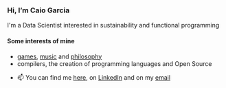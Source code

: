 ### Hi, I’m Caio Garcia

I'm a Data Scientist interested in sustainability and functional programming

#### Some interests of mine
  *  [games](https://www.reddit.com/r/Kenshi/), [music](https://open.spotify.com/playlist/4B5KfekfCphbvzorrXPJNP?si=31cd6f4ff9c845b2) and [philosophy](https://existentialcomics.com/comic/90)
  *  compilers, the creation of programming languages and Open Source

<!--<div align="center">
  <a href="https://github.com/caio-a-garcia">
  <img height="150en" src="https://github-readme-stats.vercel.app/api?username=caio-a-garcia&show_icons=true&theme=dracula&include_all_commits=true&count_private=true"/>
  <img height="150em" src="https://github-readme-stats.vercel.app/api/top-langs/?username=caio-a-garcia&layout=compact&langs_count=7&theme=dracula"/>
  </a>
</div>

<div align="center">
  <img align="center" alt="Python logo" height="30" width="40" src="https://raw.githubusercontent.com/devicons/devicon/master/icons/python/python-original.svg">
  <img align="center" alt="Clojure logo" height="30" width="40" src="https://raw.githubusercontent.com/devicons/devicon/master/icons/clojure/clojure-original.svg">
  <img align="center" alt="Linux mascot logo" height="30" width="40" src="https://raw.githubusercontent.com/devicons/devicon/master/icons/linux/linux-original.svg">
  <img align="center" alt="Unreal Engine logo" height="30" width="40" src="https://raw.githubusercontent.com/devicons/devicon/master/icons/unrealengine/unrealengine-original.svg">
</div> -->

- 📫 You can find me [here](https://github.com/caio-a-garcia), on [LinkedIn](https://www.linkedin.com/in/caio-garcia-380532163/) and on my [email](caioag3@al.insper.edu.br)

<!---
caio-a-garcia/caio-a-garcia is a ✨ special ✨ repository because its `README.md` (this file) appears on your GitHub profile.
You can click the Preview link to take a look at your changes.
--->
